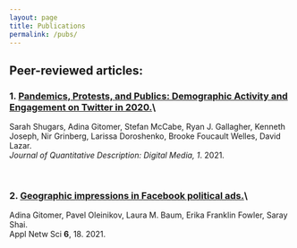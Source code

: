 ```yaml
---
layout: page
title: Publications
permalink: /pubs/
---
```


## Peer-reviewed articles:

### 1. [Pandemics, Protests, and Publics: Demographic Activity and Engagement on Twitter in 2020.](https://doi.org/10.51685/jqd.2021.002)\ 
Sarah Shugars, Adina Gitomer, Stefan McCabe, Ryan J. Gallagher, Kenneth Joseph, Nir Grinberg, Larissa Doroshenko, Brooke Foucault Welles, David Lazar.\
_Journal of Quantitative Description: Digital Media, 1_. 2021.

<br>

### 2. [Geographic impressions in Facebook political ads.](https://doi.org/10.1007/s41109-020-00350-7)\ 
Adina Gitomer, Pavel Oleinikov, Laura M. Baum, Erika Franklin Fowler, Saray Shai.\
Appl Netw Sci **6**, 18. 2021. 

